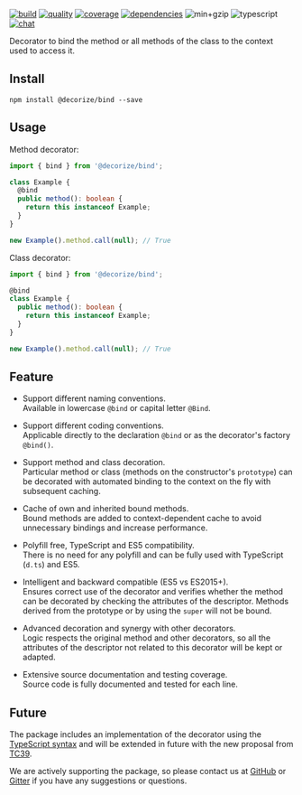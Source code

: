 [![build](https://img.shields.io/github/workflow/status/Yokize/decorize/CI/master?style=flat-square&logo=github)](https://github.com/Yokize/decorize/actions)
[![quality](https://img.shields.io/codefactor/grade/github/Yokize/decorize?logo=codefactor&logoColor=white&style=flat-square&label=quality)](https://www.codefactor.io/repository/github/Yokize/decorize)
[![coverage](https://img.shields.io/codacy/coverage/8f0566a3ddca4105aad6ee0585ff5379?style=flat-square&logo=codacy&label=coverage)](https://www.codacy.com/gh/Yokize/decorize?utm_source=github.com&utm_medium=referral&utm_content=Yokize/decorize&utm_campaign=Badge_Coverage)
[![dependencies](https://img.shields.io/librariesio/release/npm/@decorize/bind?style=flat-square&label=dependencies)](https://www.npmjs.com/package/@decorize/bind)
![min+gzip](https://img.shields.io/bundlephobia/minzip/@decorize/bind?style=flat-square&label=min%2Bzip)
![typescript](https://img.shields.io/static/v1?style=flat-square&logo=typescript&color=informational&label&message=3.9)
[![chat](https://img.shields.io/gitter/room/decorize/community?style=flat-square&color=informational&logo=gitter&label)](https://gitter.im/decorize/community)

Decorator to bind the method or all methods of the class to the context used to access it.

## Install

```shell script
npm install @decorize/bind --save
```

## Usage

Method decorator:

```typescript
import { bind } from '@decorize/bind';

class Example {
  @bind
  public method(): boolean {
    return this instanceof Example;
  }
}

new Example().method.call(null); // True
```

Class decorator:

```typescript
import { bind } from '@decorize/bind';

@bind
class Example {
  public method(): boolean {
    return this instanceof Example;
  }
}

new Example().method.call(null); // True
```

## Feature

- Support different naming conventions.\
  Available in lowercase `@bind` or capital letter `@Bind`.

- Support different coding conventions.\
  Applicable directly to the declaration `@bind` or as the decorator's factory `@bind()`.

- Support method and class decoration.\
  Particular method or class (methods on the constructor's `prototype`) can be decorated with automated binding to the context on the fly with subsequent caching.

- Cache of own and inherited bound methods.\
  Bound methods are added to context-dependent cache to avoid unnecessary bindings and increase performance.

- Polyfill free, TypeScript and ES5 compatibility.\
  There is no need for any polyfill and can be fully used with TypeScript (`d.ts`) and ES5.

- Intelligent and backward compatible (ES5 vs ES2015+).\
  Ensures correct use of the decorator and verifies whether the method can be decorated by checking the attributes of the descriptor. Methods derived from the prototype or by using the `super` will not be bound.

- Advanced decoration and synergy with other decorators.\
  Logic respects the original method and other decorators, so all the attributes of the descriptor not related to this decorator will be kept or adapted.

- Extensive source documentation and testing coverage.\
  Source code is fully documented and tested for each line.

## Future

The package includes an implementation of the decorator using the [TypeScript syntax](https://www.typescriptlang.org/docs/handbook/decorators.html) and will be extended in future with the new proposal from [TC39](https://github.com/tc39/proposal-decorators).

We are actively supporting the package, so please contact us at [GitHub](https://github.com/Yokize/decorize) or [Gitter](https://gitter.im/decorize/community) if you have any suggestions or questions.
